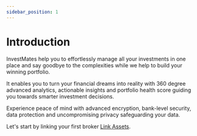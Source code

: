 ```yaml
---
sidebar_position: 1
---
```


# Introduction

InvestMates help you to effortlessly manage all your investments in one place and say goodbye to the complexities while we help to build your winning portfolio.

It enables you to turn your financial dreams into reality with 360 degree advanced analytics, actionable insights and portfolio health score guiding you towards smarter investment decisions.

Experience peace of mind with advanced encryption, bank-level security, data protection and uncompromising privacy safeguarding your data.

Let's start by linking your first broker [Link Assets](/docs/category/link-assets).
